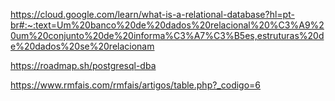 https://cloud.google.com/learn/what-is-a-relational-database?hl=pt-br#:~:text=Um%20banco%20de%20dados%20relacional%20%C3%A9%20um%20conjunto%20de%20informa%C3%A7%C3%B5es,estruturas%20de%20dados%20se%20relacionam

https://roadmap.sh/postgresql-dba

https://www.rmfais.com/rmfais/artigos/table.php?_codigo=6